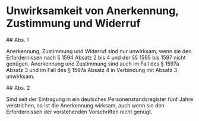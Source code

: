 # Unwirksamkeit von Anerkennung, Zustimmung und Widerruf



\#\# Abs. 1

 Anerkennung, Zustimmung und Widerruf sind nur unwirksam, wenn sie den Erfordernissen nach § 1594 Absatz 2 bis 4 und der §§ 1595 bis 1597 nicht genügen. Anerkennung und Zustimmung sind auch im Fall des § 1597a Absatz 3 und im Fall des § 1597a Absatz 4 in Verbindung mit Absatz 3 unwirksam.

\#\# Abs. 2

 Sind seit der Eintragung in ein deutsches Personenstandsregister fünf Jahre verstrichen, so ist die Anerkennung wirksam, auch wenn sie den Erfordernissen der vorstehenden Vorschriften nicht genügt. 

